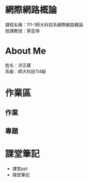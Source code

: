 # 網際網路概論
課程名稱：111-1師大科技系網際網路概論  
授課教授：蔡芸琤
# About Me
姓名：洪芷葳  
系級：師大科技114級
# 作業區
##  作業
##  專題
# 課堂筆記
+ 課堂ppt
+ 隨堂筆記


